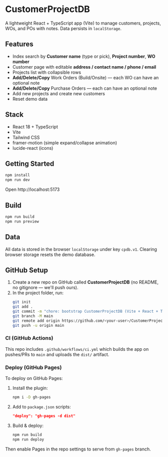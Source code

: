 # CustomerProjectDB

A lightweight React + TypeScript app (Vite) to manage customers, projects, WOs, and POs with notes. Data persists in `localStorage`.

## Features
- Index search by **Customer name** (type or pick), **Project number**, **WO number**
- Customer page with editable **address / contact name / phone / email**
- Projects list with collapsible rows
- **Add/Delete/Copy** Work Orders (Build/Onsite) — each WO can have an optional note
- **Add/Delete/Copy** Purchase Orders — each can have an optional note
- Add new projects and create new customers
- Reset demo data

## Stack
- React 18 + TypeScript
- Vite
- Tailwind CSS
- framer-motion (simple expand/collapse animation)
- lucide-react (icons)

## Getting Started
```bash
npm install
npm run dev
```
Open http://localhost:5173

## Build
```bash
npm run build
npm run preview
```

## Data
All data is stored in the browser `localStorage` under key `cpdb.v1`. Clearing browser storage resets the demo database.


## GitHub Setup

1. Create a new repo on GitHub called **CustomerProjectDB** (no README, no gitignore — we'll push ours).
2. In the project folder, run:
   ```bash
   git init
   git add .
   git commit -m "chore: bootstrap CustomerProjectDB (Vite + React + TS)"
   git branch -M main
   git remote add origin https://github.com/<your-user>/CustomerProjectDB.git
   git push -u origin main
   ```

### CI (GitHub Actions)
This repo includes `.github/workflows/ci.yml` which builds the app on pushes/PRs to `main` and uploads the `dist/` artifact.

### Deploy (GitHub Pages)
To deploy on GitHub Pages:
1. Install the plugin:
   ```bash
   npm i -D gh-pages
   ```
2. Add to `package.json` scripts:
   ```json
   "deploy": "gh-pages -d dist"
   ```
3. Build & deploy:
   ```bash
   npm run build
   npm run deploy
   ```
Then enable Pages in the repo settings to serve from `gh-pages` branch.
